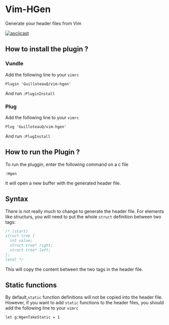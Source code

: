 # Vim-HGen
Generate your header files from Vim

[![asciicast](https://asciinema.org/a/VLmXqhB2f4DTE2nTJ0gn1Kgei.svg)](https://asciinema.org/a/VLmXqhB2f4DTE2nTJ0gn1Kgei)

## How to install the plugin ?

### Vundle

Add the following line to your ``vimrc``

```vim
Plugin 'GuilloteauQ/vim-hgen'
```

And run ``:PluginInstall``

### Plug 

Add the following line to your ``vimrc``

```vim
Plug 'GuilloteauQ/vim-hgen'
```

And run ``:PlugInstall``

## How to run the Plugin ?

To run the pluggin, enter the following command on a c file

```vim
:Hgen
```

It will open a new buffer with the generated header file.

## Syntax

There is not really much to change to generate the header file.
For elements like structurs, you will need to put the whole ``struct`` definition between two tags:

```c
/* [start]
struct tree {
  int value;
  struct tree* right;
  struct tree* left;
};
[end] */
```

This will copy the content between the two tags in the header file.

## Static functions

By default,``static`` function definitions will not be copied into the header file.
However, if you want to add ``static`` functions to the header files, you should add the following line to your ``vimrc``

```vim
let g:HgenTakeStatic = 1
```

